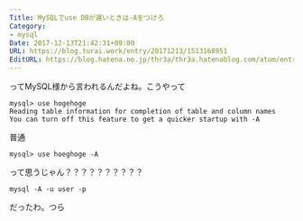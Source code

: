 ```yaml
---
Title: MySQLでuse DBが遅いときは-Aをつけろ
Category:
- mysql
Date: 2017-12-13T21:42:31+09:00
URL: https://blog.turai.work/entry/20171213/1513168951
EditURL: https://blog.hatena.ne.jp/thr3a/thr3a.hatenablog.com/atom/entry/8599973812326261072
---
```


ってMySQL様から言われるんだよね。こうやって

```
mysql> use hogehoge
Reading table information for completion of table and column names
You can turn off this feature to get a quicker startup with -A
```

普通

```
mysql> use hoeghoge -A
```

って思うじゃん？？？？？？？？？？

```
mysql -A -u user -p
```

だったわ。つら
